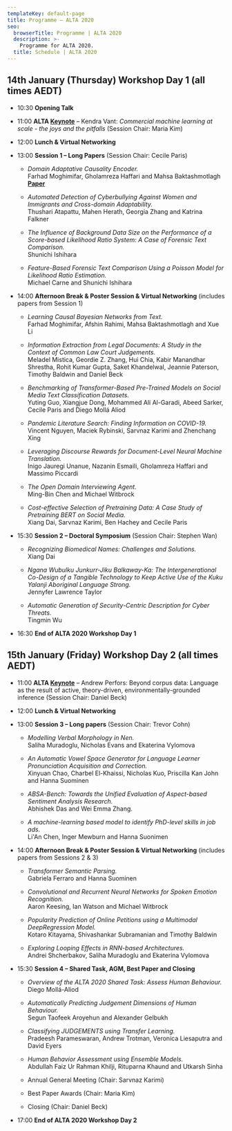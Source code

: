 ```yaml
---
templateKey: default-page
title: Programme – ALTA 2020
seo:
  browserTitle: Programme | ALTA 2020
  description: >-
    Programme for ALTA 2020.
  title: Schedule | ALTA 2020
---
```



## 14th January (Thursday) Workshop Day 1 (all times AEDT)

* 10:30 **Opening Talk**

* 11:00 **ALTA [Keynote](/keynotes)** – Kendra Vant: _Commercial machine learning at scale - the joys and the pitfalls_ (Session Chair: Maria Kim)

* 12:00 **Lunch & Virtual Networking**

* 13:00 **Session 1 – Long Papers** (Session Chair: Cecile Paris) 

  * <span class="badge badge-long"></span> _Domain Adaptative Causality Encoder._     
    Farhad Moghimifar, Gholamreza Haffari and Mahsa Baktashmotlagh   
    **[Paper](/files/ALTA2020_paper_16_L1.pdf)**
    
  * <span class="badge badge-long"></span> _Automated Detection of Cyberbullying Against Women and Immigrants and Cross-domain Adaptability._     
    Thushari Atapattu, Mahen Herath, Georgia Zhang and Katrina Falkner 
    
  * <span class="badge badge-long"></span> _The Influence of Background Data Size on the Performance of a Score-based Likelihood Ratio System: A Case of Forensic Text Comparison._     
    Shunichi Ishihara
    
  * <span class="badge badge-long"></span> _Feature-Based Forensic Text Comparison Using a Poisson Model for Likelihood Ratio Estimation._     
    Michael Carne and Shunichi Ishihara
    
* 14:00 **Afternoon Break & Poster Session & Virtual Networking** (includes papers from Session 1)

  * <span class="badge badge-short"></span> _Learning Causal Bayesian Networks from Text._  
    Farhad Moghimifar, Afshin Rahimi, Mahsa Baktashmotlagh and Xue Li
  
  * <span class="badge badge-short"></span> _Information Extraction from Legal Documents: A Study in the Context of Common Law Court Judgements._  
    Meladel Mistica, Geordie Z. Zhang, Hui Chia, Kabir Manandhar Shrestha, Rohit Kumar Gupta, Saket Khandelwal, Jeannie Paterson, Timothy Baldwin and Daniel Beck
  
  * <span class="badge badge-short"></span> _Benchmarking of Transformer-Based Pre-Trained Models on Social Media Text Classification Datasets._  
    Yuting Guo, Xiangjue Dong, Mohammed Ali Al-Garadi, Abeed Sarker, Cecile Paris and Diego Mollá Aliod
  
  * <span class="badge badge-short"></span> _Pandemic Literature Search: Finding Information on COVID-19._  
    Vincent Nguyen, Maciek Rybinski, Sarvnaz Karimi and Zhenchang Xing
  
  * <span class="badge badge-abstract"></span> _Leveraging Discourse Rewards for Document-Level Neural Machine Translation._  
     Inigo Jauregi Unanue, Nazanin Esmaili, Gholamreza Haffari and Massimo Piccardi
  
  * <span class="badge badge-abstract"></span> _The Open Domain Interviewing Agent._  
    Ming-Bin Chen and Michael Witbrock
  
  * <span class="badge badge-abstract"></span> _Cost-effective Selection of Pretraining Data: A Case Study of Pretraining BERT on Social Media._  
    Xiang Dai, Sarvnaz Karimi, Ben Hachey and Cecile Paris

* 15:30 **Session 2 – Doctoral Symposium** (Session Chair: Stephen Wan)

  * <span class="badge badge-doctoral"></span> _Recognizing Biomedical Names: Challenges and Solutions._  
    Xiang Dai
    
  *  <span class="badge badge-doctoral"></span> _Ngana Wubulku Junkurr-Jiku Balkaway-Ka: The Intergenerational Co-Design of a Tangible Technology to Keep Active Use of the Kuku Yalanji Aboriginal Language Strong._  
    Jennyfer Lawrence Taylor
    
  * <span class="badge badge-doctoral"></span> _Automatic Generation of Security-Centric Description for Cyber Threats._  
    Tingmin Wu
    

* 16:30 **End of ALTA 2020 Workshop Day 1**


## 15th January (Friday) Workshop Day 2 (all times AEDT)


* 11:00 **ALTA [Keynote](/keynotes)** – Andrew Perfors: Beyond corpus data: Language as the result of active, theory-driven, environmentally-grounded inference (Session Chair: Daniel Beck)  

* 12:00 **Lunch & Virtual Networking**

* 13:00 **Session 3 – Long papers** (Session Chair: Trevor Cohn)   

  * <span class="badge badge-long"></span> _Modelling Verbal Morphology in Nen._  
    Saliha Muradoglu, Nicholas Evans and Ekaterina Vylomova
    
  * <span class="badge badge-long"></span> _An Automatic Vowel Space Generator for Language Learner Pronunciation Acquisition and Correction._  
    Xinyuan Chao, Charbel El-Khaissi, Nicholas Kuo, Priscilla Kan John and Hanna Suominen 
    
  * <span class="badge badge-long"></span> _ABSA-Bench: Towards the Unified Evaluation of Aspect-based Sentiment Analysis Research._  
    Abhishek Das and Wei Emma Zhang.  
    
  * <span class="badge badge-long"></span> _A machine-learning based model to identify PhD-level skills in job ads._  
    Li'An Chen, Inger Mewburn and Hanna Suonimen 
    
* 14:00 **Afternoon Break & Poster Session & Virtual Networking** (includes papers from Sessions 2 & 3)

  * <span class="badge badge-short"></span> _Transformer Semantic Parsing._  
    Gabriela Ferraro and Hanna Suominen
  
  * <span class="badge badge-short"></span> _Convolutional and Recurrent Neural Networks for Spoken Emotion Recognition._  
    Aaron Keesing, Ian Watson and Michael Witbrock
  
  * <span class="badge badge-short"></span> _Popularity Prediction of Online Petitions using a Multimodal DeepRegression Model._  
    Kotaro Kitayama, Shivashankar Subramanian and Timothy Baldwin
  
  * <span class="badge badge-short"></span> _Exploring Looping Effects in RNN-based Architectures._   
    Andrei Shcherbakov, Saliha Muradoglu and Ekaterina Vylomova


* 15:30 **Session 4 – Shared Task, AGM, Best Paper and Closing**

  * <span class="badge badge-sharedTask"></span>_Overview of the ALTA 2020 Shared Task: Assess Human Behaviour._  
  Diego Mollá-Aliod
  * <span class="badge badge-sharedTask"></span> _Automatically Predicting Judgement Dimensions of Human Behaviour._  
  Segun Taofeek Aroyehun and Alexander Gelbukh
  * <span class="badge badge-sharedTask"></span> _Classifying JUDGEMENTS using Transfer Learning._  
  Pradeesh Parameswaran, Andrew Trotman, Veronica Liesaputra and David Eyers
  * <span class="badge badge-sharedTask"></span> _Human Behavior Assessment using Ensemble Models._  
  Abdullah Faiz Ur Rahman Khilji, Rituparna Khaund and Utkarsh Sinha
  
  * Annual General Meeting (Chair: Sarvnaz Karimi)
  * Best Paper Awards (Chair: Maria Kim)
  * Closing (Chair: Daniel Beck)

* 17:00 **End of ALTA 2020 Workshop Day 2**

